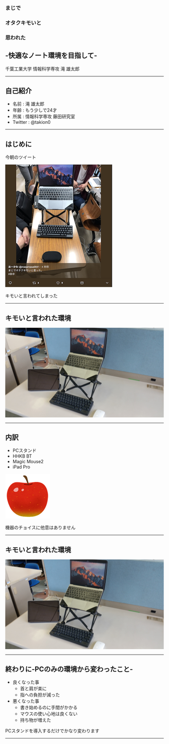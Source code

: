 ### まじで
### オタクキモいと
### 思われた
## -快適なノート環境を目指して-

千葉工業大学 情報科学専攻 滝 雄太郎

---

## 自己紹介

* 名前 : 滝 雄太郎
* 年齢 : もう少しで24才
* 所属 : 情報科学専攻 藤田研究室
* Twitter : @takion0

---

## はじめに

今朝のツイート

![キモいツイート](images/OTKIMOI.png)

キモいと言われてしまった

---

## キモいと言われた環境

![キモいらしい環境](images/KIMOI.jpeg)


---

## 内訳

* PCスタンド
* HHKB BT
* Magic Mouse2
* iPad Pro

![りんごの画像](images/RINGO.png)

機器のチョイスに他意はありません

---

## キモいと言われた環境

![キモいらしい環境](images/KIMOI.jpeg)


---


## 終わりに-PCのみの環境から変わったこと-

* 良くなった事
    * 首と肩が楽に
    * 指への負担が減った
* 悪くなった事
    * 書き始めるのに手間がかかる
    * マウスの使い心地は良くない
    * 持ち物が増えた

PCスタンドを導入するだけでかなり変わります

---